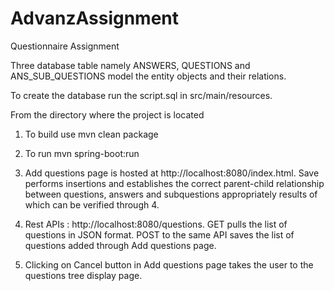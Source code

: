 # AdvanzAssignment
Questionnaire Assignment

Three database table namely ANSWERS, QUESTIONS and ANS_SUB_QUESTIONS model the entity objects and their relations.

To create the database run the script.sql in src/main/resources.

From the directory where the project is located
1. To build use 
mvn clean package

2. To run 
mvn spring-boot:run

3. Add questions page is hosted at http://localhost:8080/index.html. Save performs insertions and establishes the correct parent-child relationship between questions, answers and subquestions appropriately results of which can be verified through 4.

4. Rest APIs : http://localhost:8080/questions. GET pulls the list of questions in JSON format. POST to the same API saves the list of questions added through Add questions page.

5. Clicking on Cancel button in Add questions page takes the user to the questions tree display page.

